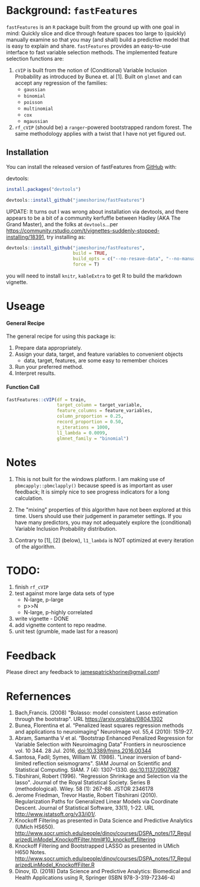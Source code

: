 
<!-- README.md is generated from README.Rmd. Please edit that file -->
Background: `fastFeatures`
==========================

`fastFeatures` is an `R` package built from the ground up with one goal in mind: Quickly slice and dice through feature spaces too large to (quickly) manually examine so that you may (and shall) build a predictive model that is easy to explain and share. `fastFeatures` provides an easy-to-use interface to fast variable selection methods. The implemented feature selection functions are:

1.  `cVIP` is built from the notion of (Conditional) Variable Inclusion Probability as introduced by Bunea et. al \[1\]. Built on `glmnet` and can accept any regression of the families:
    -   `gaussian`
    -   `binomial`
    -   `poisson`
    -   `multinomial`
    -   `cox`
    -   `mgaussian`
2.  `rf_cVIP` (should be) a `ranger`-powered bootstrapped random forest. The same methodology applies with a twist that I have not yet figured out.

Installation
------------

You can install the released version of fastFeatures from [GitHub](https://github.com/) with:

devtools:

``` r
install.packages("devtools")
```

``` r
devtools::install_github("jameshorine/fastFeatures")
```

UPDATE: It turns out I was wrong about installation via devtools, and there appears to be a bit of a community kerfuffle between Hadley (AKA The Grand Master), and the folks at `devtools`...per <https://community.rstudio.com/t/vignettes-suddenly-stopped-installing/18391>, try installing as:

``` r
devtools::install_github("jameshorine/fastFeatures", 
                         build = TRUE, 
                         build_opts = c("--no-resave-data", "--no-manual"),
                         force = T)
```

you will need to install `knitr`, `kableExtra` to get R to build the markdown vignette.

Useage
======

#### General Recipe

The general recipe for using this package is:

1.  Prepare data appropriately.
2.  Assign your data, target, and feature variables to convenient objects
    -   data, target, features, are some easy to remember choices
3.  Run your preferred method.
4.  Interpret results.

#### Function Call

``` r
fastFeatures::cVIP(df = train,
                   target_column = target_variable,
                   feature_columns = feature_variables,
                   column_proportion = 0.25,
                   record_proportion = 0.50,
                   n_iterations = 1000,
                   l1_lambda = 0.0099,
                   glmnet_family = "binomial")
```

Notes
=====

1.  This is not built for the windows platform. I am making use of `pbmcapply::pbmclapply()` because speed is as important as user feedback; It is simply nice to see progress indicators for a long calculation.

2.  The "mixing" properties of this algorithm have not been explored at this time. Users should use their judgement in parameter settings. If you have many predictors, you may not adequately explore the (conditional) Variable Inclusion Probability distribution.

3.  Contrary to \[1\], \[2\] (below), `l1_lambda` is NOT optimized at every iteration of the algorithm.

TODO:
=====

1.  finish `rf_cVIP`
2.  test against more large data sets of type
    -   N-large, p-large
    -   p&gt;&gt;N
    -   N-large, p-highly correlated
3.  write vignette - DONE
4.  add vignette content to repo readme.
5.  unit test (grumble, made last for a reason)

Feedback
========

Please direct any feedback to <jamespatrickhorine@gmail.com>!

Refernences
===========

1.  Bach,Francis. (2008) "Bolasso: model consistent Lasso estimation through the bootstrap". URL <https://arxiv.org/abs/0804.1302>
2.  Bunea, Florentina et al. “Penalized least squares regression methods and applications to neuroimaging” NeuroImage vol. 55,4 (2010): 1519-27.
3.  Abram, Samantha V et al. “Bootstrap Enhanced Penalized Regression for Variable Selection with Neuroimaging Data” Frontiers in neuroscience vol. 10 344. 28 Jul. 2016, <doi:10.3389/fnins.2016.00344>
4.  Santosa, Fadil; Symes, William W. (1986). "Linear inversion of band-limited reflection seismograms". SIAM Journal on Scientific and Statistical Computing. SIAM. 7 (4): 1307–1330. <doi:10.1137/0907087>
5.  Tibshirani, Robert (1996). "Regression Shrinkage and Selection via the lasso". Journal of the Royal Statistical Society. Series B (methodological). Wiley. 58 (1): 267–88. JSTOR 2346178
6.  Jerome Friedman, Trevor Hastie, Robert Tibshirani (2010). Regularization Paths for Generalized Linear Models via Coordinate Descent. Journal of Statistical Software, 33(1), 1-22. URL <http://www.jstatsoft.org/v33/i01/>.
7.  Knockoff Filtering as presented in Data Science and Predictive Analytics (UMich HS650). <http://www.socr.umich.edu/people/dinov/courses/DSPA_notes/17_RegularizedLinModel_KnockoffFilter.html#10_knockoff_filtering>
8.  Knockoff Filtering and Bootstrapped LASSO as presented in UMich H650 Notes. <http://www.socr.umich.edu/people/dinov/courses/DSPA_notes/17_RegularizedLinModel_KnockoffFilter.R>
9.  Dinov, ID. (2018) Data Science and Predictive Analytics: Biomedical and Health Applications using R, Springer (ISBN 978-3-319-72346-4)
